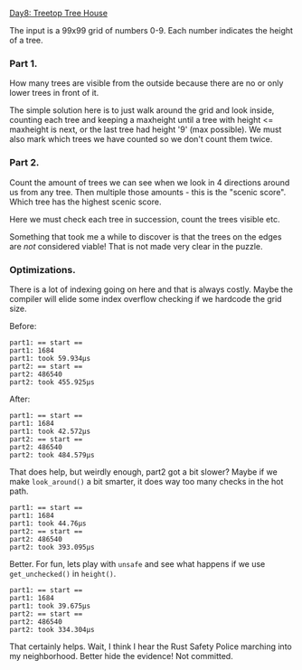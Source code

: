 
[Day8: Treetop Tree House](https://adventofcode.com/2022/day/8)

The input is a 99x99 grid of numbers 0-9. Each number indicates the height of a tree.

### Part 1.

How many trees are visible from the outside because there are no
or only lower trees in front of it.

The simple solution here is to just walk around the grid and look inside,
counting each tree and keeping a maxheight until a tree with height <= maxheight
is next, or the last tree had height '9' (max possible). We must also mark
which trees we have counted so we don't count them twice.

### Part 2.

Count the amount of trees we can see when we look in 4 directions around us
from any tree.  Then multiple those amounts - this is the "scenic score".
Which tree has the highest scenic score.

Here we must check each tree in succession, count the trees visible etc.

Something that took me a while to discover is that the trees on the edges
are _not_ considered viable! That is not made very clear in the puzzle.

### Optimizations.

There is a lot of indexing going on here and that is always costly. Maybe
the compiler will elide some index overflow checking if we hardcode
the grid size.

Before:

```
part1: == start ==
part1: 1684
part1: took 59.934µs
part2: == start ==
part2: 486540
part2: took 455.925µs
```

After:

```
part1: == start ==
part1: 1684
part1: took 42.572µs
part2: == start ==
part2: 486540
part2: took 484.579µs
```

That does help, but weirdly enough, part2 got a bit slower? Maybe if we make
`look_around()` a bit smarter, it does way too many checks in the hot path.

```
part1: == start ==
part1: 1684
part1: took 44.76µs
part2: == start ==
part2: 486540
part2: took 393.095µs
```

Better. For fun, lets play with `unsafe` and see what happens if we use
`get_unchecked()` in `height()`.

```
part1: == start ==
part1: 1684
part1: took 39.675µs
part2: == start ==
part2: 486540
part2: took 334.304µs
```

That certainly helps. Wait, I think I hear the Rust Safety Police marching
into my neighborhood. Better hide the evidence! Not committed.

